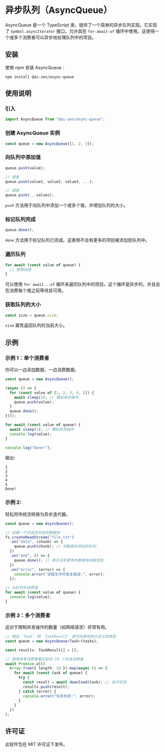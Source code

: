 # 异步队列（AsyncQueue）

AsyncQueue 是一个 TypeScript 类，提供了一个简单的异步队列实现。它实现了 `Symbol.asyncIterator` 接口，允许其在 `for-await-of` 循环中使用。这使得一个或多个消费者可以异步地处理队列中的项目。

## 安装

使用 npm 安装 AsyncQueue：

```
npm install @ai-zen/async-queue
```

## 使用说明

### 引入

```typescript
import AsyncQueue from "@ai-zen/async-queue";
```

### 创建 AsyncQueue 实例

```typescript
const queue = new AsyncQueue([1, 2, 3]);
```

### 向队列中添加值

```typescript
queue.push(value);

// 或者
queue.push(value1, value2, value3, ...);

// 或者
queue.push(...values);
```

`push` 方法用于向队列中添加一个或多个值，并增加队列的大小。

### 标记队列完成

```typescript
queue.done();
```

`done` 方法用于标记队列已完成。这表明不会有更多的项目被添加到队列中。

### 遍历队列

```typescript
for await (const value of queue) {
  // 使用该值
}
```

可以使用 `for await...of` 循环来遍历队列中的项目。这个循环是异步的，并且会在消费每个值之前等待其可用。

### 获取队列的大小

```typescript
const size = queue.size;
```

`size` 属性返回队列的当前大小。

## 示例

### 示例 1：单个消费者

你可以一边添加数据，一边消费数据。

```typescript
const queue = new AsyncQueue();

(async () => {
  for (const value of [1, 2, 3, 4, 5]) {
    await sleep(1); // 模拟异步操作
    queue.push(value);
  }
  queue.done();
})();

for await (const value of queue) {
  await sleep(1); // 模拟异步操作
  console.log(value);
}

console.log("Done!");
```

输出:

```
1
2
3
4
5
Done!
```

### 示例 2:

轻松将传统流转换为异步迭代器。

```typescript
const queue = new AsyncQueue();

// 创建一个可读流并监听数据块
fs.createReadStream("file.txt")
  .on("data", (chunk) => {
    queue.push(chunk); // 将数据块添加到队列
  })
  .on("end", () => {
    queue.done(); // 表示没有更多的数据块将被添加
  })
  .on("error", (error) => {
    console.error("读取文件时发生错误:", error);
  });

// 从队列中消费值
for await (const value of queue) {
  console.log(value);
}
```

### 示例 3：多个消费者

这对于限制并发操作的数量（如网络请求）非常有用。

```typescript
// 假设 `Task` 和 `TaskResult` 是代码其他地方定义的类型
const queue = new AsyncQueue<Task>(tasks);

const results: TaskResult[] = [];

// 使用竞争消费者模式启动 10 个并发消费者
await Promise.all(
  Array.from({ length: 10 }).map(async () => {
    for await (const task of queue) {
      try {
        const result = await download(task); // 执行任务
        results.push(result);
      } catch (error) {
        console.error("任务失败:", error);
      }
    }
  })
);
```

## 许可证

此软件包在 MIT 许可证下发布。
